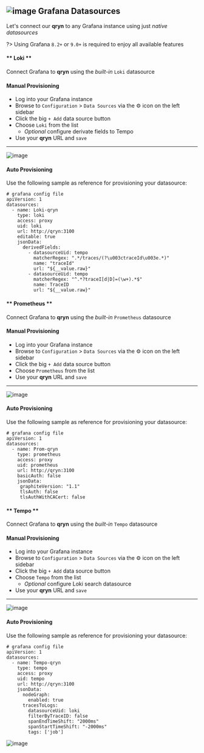 

## ![image](https://user-images.githubusercontent.com/1423657/184496222-ca95d80c-906f-4c77-a963-86f0b27a56b0.png ':size=25') Grafana Datasources

<a name="grafana" id="grafana"></a>

Let's connect our **qryn** to any Grafana instance using just _native datasources_

?> Using Grafana `8.2+` or `9.0+` is required to enjoy all available features

<!-- tabs:start -->

#### ** Loki **
Connect Grafana to **qryn** using the _built-in_ `Loki` datasource


#### Manual Provisioning
* Log into your Grafana instance
* Browse to `Configuration` > `Data Sources` via the ⚙️ icon on the left sidebar
* Click the big `+ Add` data source button
* Choose `Loki` from the list
  * _Optional_ configure derivate fields to Tempo
* Use your **qryn** URL and `save`

-----

![image](https://user-images.githubusercontent.com/1423657/184536845-31638c7f-30bd-4416-ae99-4486024367f8.png)


#### Auto Provisioning
Use the following sample as reference for provisioning your datasource:
```
# grafana config file
apiVersion: 1
datasources:
  - name: Loki-qryn
    type: loki
    access: proxy
    uid: loki
    url: http://qryn:3100
    editable: true
    jsonData:
      derivedFields:
        - datasourceUid: tempo
          matcherRegex: ".*/traces/(?\u003ctraceId\u003e.*)"
          name: "traceId"
          url: "${__value.raw}"
        - datasourceUid: tempo
          matcherRegex: "^.*?traceI[d|D]=(\w+).*$"
          name: TraceID
          url: "${__value.raw}"
```

#### ** Prometheus **
Connect Grafana to **qryn** using the _built-in_ `Prometheus` datasource

#### Manual Provisioning
* Log into your Grafana instance
* Browse to `Configuration` > `Data Sources` via the ⚙️ icon on the left sidebar
* Click the big `+ Add` data source button
* Choose `Prometheus` from the list
* Use your **qryn** URL and `save`

-----

![image](https://user-images.githubusercontent.com/1423657/184536921-b3ff7fab-f71f-4f07-93c3-40a5b9915c64.png)

#### Auto Provisioning
Use the following sample as reference for provisioning your datasource:
```
# grafana config file
apiVersion: 1
datasources:
  - name: Prom-qryn
    type: prometheus
    access: proxy
    uid: prometheus
    url: http://qryn:3100
    basicAuth: false
    jsonData:
     graphiteVersion: "1.1"
     tlsAuth: false
     tlsAuthWithCACert: false
```

#### ** Tempo **
Connect Grafana to **qryn** using the _built-in_ `Tempo` datasource

#### Manual Provisioning
* Log into your Grafana instance
* Browse to `Configuration` > `Data Sources` via the ⚙️ icon on the left sidebar
* Click the big `+ Add` data source button
* Choose `Tempo` from the list
  * _Optional_ configure Loki search datasource
* Use your **qryn** URL and `save`

-----

![image](https://user-images.githubusercontent.com/1423657/184536886-7a1eb428-9671-4a36-a93b-173fcfcd775d.png)

#### Auto Provisioning
Use the following sample as reference for provisioning your datasource:
```
# grafana config file
apiVersion: 1
datasources:
  - name: Tempo-qryn
    type: tempo
    access: proxy
    uid: tempo
    url: http://qryn:3100
    jsonData:
      nodeGraph:
        enabled: true
      tracesToLogs:
        datasourceUid: loki
        filterByTraceID: false
        spanEndTimeShift: "2000ms"
        spanStartTimeShift: "-2000ms"
        tags: ['job']
```

<!-- tabs:end -->

![image](https://user-images.githubusercontent.com/1423657/184538670-6db7a0b4-e3db-4dee-af41-ababa1098728.png)

